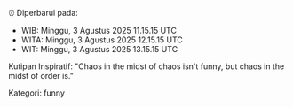 ⏰ Diperbarui pada:
- WIB: Minggu, 3 Agustus 2025 11.15.15 UTC
- WITA: Minggu, 3 Agustus 2025 12.15.15 UTC
- WIT: Minggu, 3 Agustus 2025 13.15.15 UTC

Kutipan Inspiratif:
"Chaos in the midst of chaos isn't funny, but chaos in the midst of order is."


Kategori: funny

